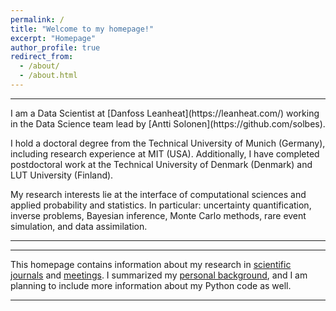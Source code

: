 ```yaml
---
permalink: /
title: "Welcome to my homepage!"
excerpt: "Homepage"
author_profile: true
redirect_from: 
  - /about/
  - /about.html
---
```

<hr>
I am a Data Scientist at [Danfoss Leanheat](https://leanheat.com/) working in the Data Science team lead by [Antti Solonen](https://github.com/solbes). 

I hold a doctoral degree from the Technical University of Munich (Germany), including research experience at MIT (USA). Additionally, I have completed postdoctoral work at the Technical University of Denmark (Denmark) and LUT University (Finland).

My research interests lie at the interface of computational sciences and applied probability and statistics. In particular: uncertainty quantification, inverse problems, Bayesian inference, Monte Carlo methods, rare event simulation, and data assimilation.

<hr><hr>

This homepage contains information about my research in [scientific journals](/publications/) and [meetings](/talks/). I summarized my [personal background](/cv/), and I am planning to include more information about my Python code as well.

<hr>
